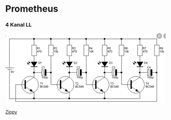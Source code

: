 # Prometheus

### 4 Kanal LL
![image](https://github.com/frankyhub/Prometheus/blob/main/4Kanal-LL.jpg)

[Zippy](https://www.zippyrobotics.com/)
